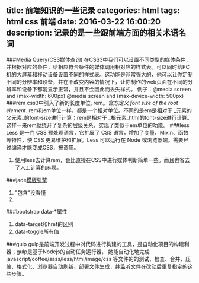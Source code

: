 title: 前端知识的一些记录
categories: html
tags: html css 前端
date: 2016-03-22 16:00:20
description: 记录的是一些跟前端方面的相关术语名词
---
###Media Query(CSS媒体查询)
在CSS3中我们可以设置不同类型的媒体条件，并根据对应的条件，给相应符合条件的媒体调用相对应的样式表。可以同时给PC机的大屏幕和移动设备设置不同的样式表。这功能是非常强大的，他可以让你定制不同的分辨率和设备，并在不改变内容的情况下，让你制作的web页面在不同的分辨率和设备下都能显示正常，并且不会因此而丢失样式。
例子：@media screen and (max-width: 600px)
      @media screen and (max-device-width: 500px)
###rem
css3中引入了新的长度单位, rem。_官方定义 font size of the root element_. rem和em单位一样，都是一个相对单位。不同的是em是相对于 _元素的父元素_的font-size进行计算；rem是相对于 _根元素_html的font-size进行计算。这样一来rem就绕开了复杂的层级关系，实现了类似于em单位的功能。
###less
Less 是一门 CSS 预处理语言，它扩展了 CSS 语言，增加了变量、Mixin、函数等特性，使 CSS 更易维护和扩展。Less 可以运行在 Node 或浏览器端。需要经过编译才能变成CSS，被调用。
1. 使用less去计算rem，会比直接在CSS中进行媒体判断简单一些。而且也省去了人工计算的麻烦。

###jade[模版引擎](https://segmentfault.com/a/1190000000357534)
1. "包含"没看懂
2. 

###bootstrap data-*属性
1. data-target和href的区别
2. data-toggle所有值

###gulp
gulp是前端开发过程中对代码进行构建的工具，是自动化项目的构建利器；gulp是基于Nodejs的自动任务运行器， 她能自动化地完成 javascript/coffee/sass/less/html/image/css 等文件的的测试、检查、合并、压缩、格式化、浏览器自动刷新、部署文件生成，并监听文件在改动后重复指定的这些步骤。
